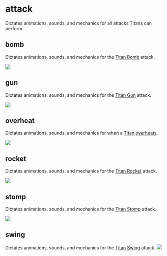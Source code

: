 # attack
Dictates animations, sounds, and mechanics for all attacks Titans can perform.

## bomb
Dictates animations, sounds, and mechanics for the [Titan Bomb](https://youtu.be/w__ZYTk8YhQ) attack.

![](https://media.giphy.com/media/3ohjV0bzhU91Bj6L8Q/giphy.gif)

## gun
Dictates animations, sounds, and mechanics for the [Titan Gun](https://youtu.be/ojurnP1LjBs) attack.

![](https://media.giphy.com/media/xUNd9Nz6SttINs9ILm/giphy.gif)

## overheat
Dictates animations, sounds, and mechanics for when a [Titan overheats](https://youtu.be/zMrFc65cWEM).

![](https://media.giphy.com/media/d47Jd4x9fjQMr38s/giphy.gif)

## rocket
Dictates animations, sounds, and mechanics for the [Titan Rocket](https://youtu.be/o1RXykXP7bQ) attack.

![](https://media.giphy.com/media/26FfeLKWRCSFEoUco/giphy.gif)

## stomp
Dictates animations, sounds, and mechanics for the [Titan Stomp](https://youtu.be/HPpaXGDM90A) attack.

![](https://media.giphy.com/media/26Ff86aEGdd1b4xCo/giphy.gif)

## swing
Dictates animations, sounds, and mechanics for the [Titan Swing](https://youtu.be/CvGWfPPShxw) attack.
![](https://media.giphy.com/media/26FfgCfkT56R3LkiY/giphy.gif)
